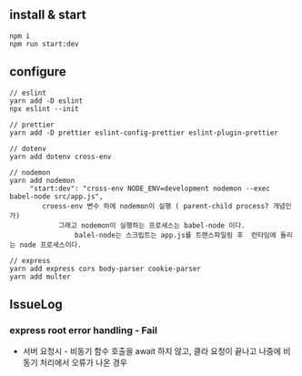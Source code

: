 ## install & start

```
npm i 
npm run start:dev
```

## configure 

```
// eslint
yarn add -D eslint
npx eslint --init

// prettier
yarn add -D prettier eslint-config-prettier eslint-plugin-prettier

// dotenv
yarn add dotenv cross-env

// nodemon
yarn add nodemon
     "start:dev": "cross-env NODE_ENV=development nodemon --exec babel-node src/app.js",
        croess-env 변수 하에 nodemon이 실행 ( parent-child process? 개념인가)
            그래고 nodemon이 실행하는 프로세스는 babel-node 이다. 
                balel-node는 스크립트는 app.js를 트랜스파일링 후  런타임에 돌리는 node 프로세스이다.

// express
yarn add express cors body-parser cookie-parser 
yarn add multer
```


## IssueLog

### express root error handling - Fail

- 서버 요청시 - 비동기 함수 호출을 await 하지 않고, 클라 요청이 끝나고 나중에 비동기 처리에서 오류가 나온 경우